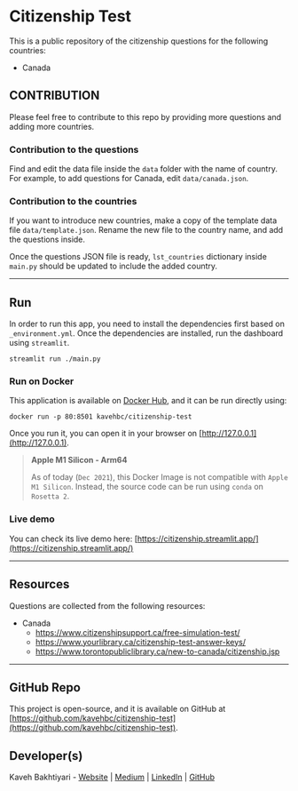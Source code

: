 # Citizenship Test

This is a public repository of the citizenship questions for the following countries:

- Canada

## CONTRIBUTION

Please feel free to contribute to this repo by providing more questions and adding more countries.

### Contribution to the questions
Find and edit the data file inside the `data` folder with the name of country.
For example, to add questions for Canada, edit `data/canada.json`.

### Contribution to the countries
If you want to introduce new countries, make a copy of the template data file `data/template.json`.
Rename the new file to the country name, and add the questions inside.

Once the questions JSON file is ready, `lst_countries` dictionary inside `main.py` should be updated to include the added country.
___

## Run
In order to run this app, you need to install the dependencies first based on `_environment.yml`.
Once the dependencies are installed, run the dashboard using `streamlit`.

    streamlit run ./main.py

### Run on Docker
This application is available on [Docker Hub](https://hub.docker.com/r/kavehbc/citizenship-test), and it can be run directly using:

    docker run -p 80:8501 kavehbc/citizenship-test

Once you run it, you can open it in your browser on [http://127.0.0.1](http://127.0.0.1).

> **Apple M1 Silicon - Arm64**
> 
> As of today (`Dec 2021`), this Docker Image is not compatible with `Apple M1 Silicon`.
> Instead, the source code can be run using `conda` on `Rosetta 2`.

### Live demo
You can check its live demo here:
[https://citizenship.streamlit.app/](https://citizenship.streamlit.app/)

___
## Resources

Questions are collected from the following resources:

- Canada
  - https://www.citizenshipsupport.ca/free-simulation-test/
  - https://www.yourlibrary.ca/citizenship-test-answer-keys/
  - https://www.torontopubliclibrary.ca/new-to-canada/citizenship.jsp

___
## GitHub Repo
This project is open-source, and it is available on GitHub at [https://github.com/kavehbc/citizenship-test](https://github.com/kavehbc/citizenship-test).

## Developer(s)
Kaveh Bakhtiyari - [Website](http://bakhtiyari.com) | [Medium](https://medium.com/@bakhtiyari)
  | [LinkedIn](https://www.linkedin.com/in/bakhtiyari) | [GitHub](https://github.com/kavehbc)
